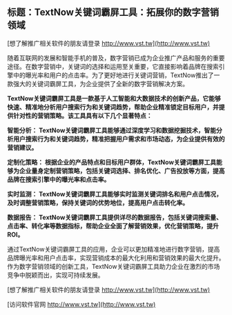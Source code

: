 ## **标题：TextNow关键词霸屏工具：拓展你的数字营销领域**

[想了解推广相关软件的朋友请登录 http://www.vst.tw](http://www.vst.tw)

随着互联网的发展和智能手机的普及，数字营销已成为企业推广产品和服务的重要途径。在数字营销中，关键词的选择和运用至关重要，它直接影响着品牌在搜索引擎中的曝光率和用户的点击率。为了更好地进行关键词营销，TextNow推出了一款强大的关键词霸屏工具，为企业提供了全新的数字营销解决方案。

**TextNow关键词霸屏工具是一款基于人工智能和大数据技术的创新产品，它能够快速、精准地分析用户搜索行为和关键词趋势，帮助企业精准锁定目标用户，并提供针对性的营销策略。该工具具有以下几个显著特点：**

**智能分析： TextNow关键词霸屏工具能够通过深度学习和数据挖掘技术，智能分析用户搜索行为和关键词趋势，精准把握用户需求和市场动态，为企业提供有效的营销建议。**

**定制化策略： 根据企业的产品特点和目标用户群体，TextNow关键词霸屏工具能够为企业量身定制营销策略，包括关键词选择、排名优化、广告投放等方面，提高品牌在搜索引擎中的曝光率和点击率。**

**实时监测： TextNow关键词霸屏工具能够实时监测关键词排名和用户点击情况，及时调整营销策略，保持关键词的优势地位，提高用户点击转化率。**

**数据报告： TextNow关键词霸屏工具提供详尽的数据报告，包括关键词搜索量、点击率、转化率等数据指标，帮助企业全面了解营销效果，优化营销策略，提升ROI。**

通过TextNow关键词霸屏工具的应用，企业可以更加精准地进行数字营销，提高品牌曝光率和用户点击率，实现营销成本的最大化利用和营销效果的最大化提升。作为数字营销领域的创新工具，TextNow关键词霸屏工具助力企业在激烈的市场竞争中脱颖而出，实现可持续发展。

[想了解推广相关软件的朋友请登录 http://www.vst.tw](http://www.vst.tw)


[访问软件官网 http://www.vst.tw](http://www.vst.tw)
